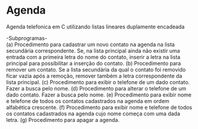 # Agenda
Agenda telefonica em C utilizando listas lineares duplamente encadeada
    
-Subprogramas-   
(a)	Procedimento para cadastrar um novo contato na agenda na lista secundária correspondente. Se, na lista principal ainda não existir uma entrada com a primeira letra do nome do contato, inserir a letra na lista principal para possibilitar a inserção do contato.
(b)	Procedimento para remover um contato. Se a lista secundária da qual o contato foi removido ficar vazia após a remoção, remover também a letra correspondente da lista principal.
(c)	Procedimento para exibir o telefone de um dado contato. Fazer a busca pelo nome.
(d)	Procedimento para alterar o telefone de um dado contato. Fazer a busca pelo nome.
(e)	Procedimento para exibir nome e telefone de todos os contatos cadastrados na agenda em ordem alfabética crescente.
(f)	Procedimento para exibir nome e telefone de todos os contatos cadastrados na agenda cujo nome começa com uma dada letra.
(g)	Procedimento para apagar a agenda.
